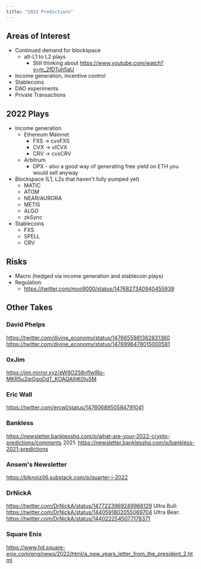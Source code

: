 ```yaml
---
title: "2022 Predictions"
---
```


## Areas of Interest
* Continued demand for blockspace
	* alt-L1 to L2 plays
		* Still thinking about https://www.youtube.com/watch?v=m_2fDTuh5aU
* Income generation, incentive control
* Stablecoins
* DAO experiments
* Private Transactions

## 2022 Plays
* Income generation
	* Ethereum Mainnet
		* FXS -> cvxFXS
		* CVX -> vlCVX
		* CRV -> cvxCRV
	* Arbitrum
		* DPX - also a good way of generating free yield on ETH you would sell anyway
* Blockspace (L1, L2s that haven't fully pumped yet)
	* MATIC
	* ATOM
	* NEAR/AURORA
	* METIS
	* ALGO
	* zkSync
* Stablecoins
	* FXS
	* SPELL
	* CRV

## Risks
* Macro (hedged via income generation and stablecoin plays)
* Regulation
	* https://twitter.com/moo9000/status/1476827340940455939

## Other Takes
### David Phelps
https://twitter.com/divine_economy/status/1476655981362831360
https://twitter.com/divine_economy/status/1476996478015000581

### 0xJim
https://jim.mirror.xyz/eW8O258nflwIRo-MKR5u2ipGgoDdT_KOAQAIhK0Iu5M

### Eric Wall
https://twitter.com/ercwl/status/1476068950584791041

### Bankless
https://newsletter.banklesshq.com/p/what-are-your-2022-crypto-predictions/comments
2021: https://newsletter.banklesshq.com/p/bankless-2021-predictions

### Ansem's Newsletter
https://blknoiz06.substack.com/p/quarter-i-2022

### DrNickA
https://twitter.com/DrNickA/status/1477223969249968129
Ultra Bull: https://twitter.com/DrNickA/status/1440591802055069704
Ultra Bear: https://twitter.com/DrNickA/status/1440222545077178371

### Square Enix
https://www.hd.square-enix.com/eng/news/2022/html/a_new_years_letter_from_the_president_2.html